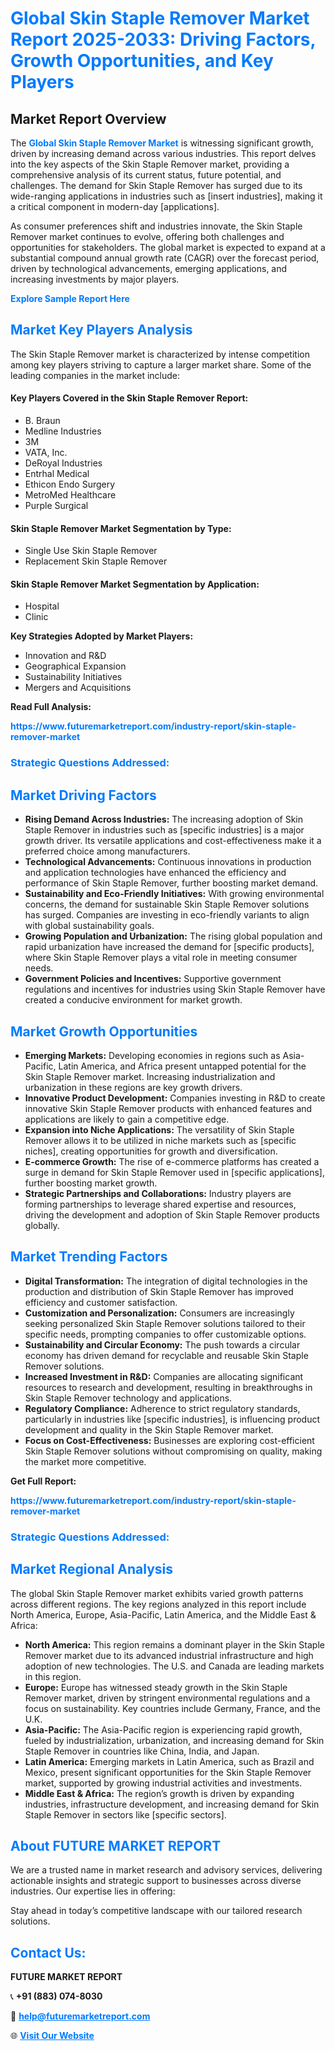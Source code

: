 <h1 style="color: #007BFF;">Global Skin Staple Remover Market Report 2025-2033: Driving Factors, Growth Opportunities, and Key Players</h1>

<section id="overview">
<h2>Market Report Overview</h2>
<p>The <a href="https://www.futuremarketreport.com/industry-report/skin-staple-remover-market" style="color: #007BFF; text-decoration: none;"><strong>Global Skin Staple Remover Market</strong></a> is witnessing significant growth, driven by increasing demand across various industries. This report delves into the key aspects of the Skin Staple Remover market, providing a comprehensive analysis of its current status, future potential, and challenges. The demand for Skin Staple Remover has surged due to its wide-ranging applications in industries such as [insert industries], making it a critical component in modern-day [applications].</p>
<p>As consumer preferences shift and industries innovate, the Skin Staple Remover market continues to evolve, offering both challenges and opportunities for stakeholders. The global market is expected to expand at a substantial compound annual growth rate (CAGR) over the forecast period, driven by technological advancements, emerging applications, and increasing investments by major players.</p>
</section>

<section id="overview">
<p><a href="https://www.futuremarketreport.com/request-sample/reportId=59639" style="color: #007BFF; text-decoration: none;"><strong>Explore Sample Report Here</strong></a></p>
</section>

<section id="key-players">
<h2 style="color: #007BFF;">Market Key Players Analysis</h2>
<p>The Skin Staple Remover market is characterized by intense competition among key players striving to capture a larger market share. Some of the leading companies in the market include:</p>
<h4>Key Players Covered in the Skin Staple Remover Report:</h4>
<ul><li>B. Braun</li><li>Medline Industries</li><li>3M</li><li>VATA, Inc.</li><li>DeRoyal Industries</li><li>Entrhal Medical</li><li>Ethicon Endo Surgery</li><li>MetroMed Healthcare</li><li>Purple Surgical</li></ul>
<h4>Skin Staple Remover Market Segmentation by Type:</h4>
<ul><li>Single Use Skin Staple Remover</li><li>Replacement Skin Staple Remover</li></ul>

<h4>Skin Staple Remover Market Segmentation by Application:</h4>
<ul><li>Hospital</li><li>Clinic</li></ul>
<p><strong>Key Strategies Adopted by Market Players:</strong></p>
<ul>
<li>Innovation and R&D</li>
<li>Geographical Expansion</li>
<li>Sustainability Initiatives</li>
<li>Mergers and Acquisitions</li>
</ul>
</section>

<section>
<p><strong>Read Full Analysis: </strong></p><a href="https://www.futuremarketreport.com/industry-report/skin-staple-remover-market" style="color: #007BFF; text-decoration: none;"><strong>https://www.futuremarketreport.com/industry-report/skin-staple-remover-market</strong></a>
<h3 style="color: #007BFF;">Strategic Questions Addressed:</h3>
</section>

<section id="driving-factors">
<h2 style="color: #007BFF;">Market Driving Factors</h2>
<ul>
<li><strong>Rising Demand Across Industries:</strong> The increasing adoption of Skin Staple Remover in industries such as [specific industries] is a major growth driver. Its versatile applications and cost-effectiveness make it a preferred choice among manufacturers.</li>
<li><strong>Technological Advancements:</strong> Continuous innovations in production and application technologies have enhanced the efficiency and performance of Skin Staple Remover, further boosting market demand.</li>
<li><strong>Sustainability and Eco-Friendly Initiatives:</strong> With growing environmental concerns, the demand for sustainable Skin Staple Remover solutions has surged. Companies are investing in eco-friendly variants to align with global sustainability goals.</li>
<li><strong>Growing Population and Urbanization:</strong> The rising global population and rapid urbanization have increased the demand for [specific products], where Skin Staple Remover plays a vital role in meeting consumer needs.</li>
<li><strong>Government Policies and Incentives:</strong> Supportive government regulations and incentives for industries using Skin Staple Remover have created a conducive environment for market growth.</li>
</ul>
</section>

<section id="growth-opportunities">
<h2 style="color: #007BFF;">Market Growth Opportunities</h2>
<ul>
<li><strong>Emerging Markets:</strong> Developing economies in regions such as Asia-Pacific, Latin America, and Africa present untapped potential for the Skin Staple Remover market. Increasing industrialization and urbanization in these regions are key growth drivers.</li>
<li><strong>Innovative Product Development:</strong> Companies investing in R&D to create innovative Skin Staple Remover products with enhanced features and applications are likely to gain a competitive edge.</li>
<li><strong>Expansion into Niche Applications:</strong> The versatility of Skin Staple Remover allows it to be utilized in niche markets such as [specific niches], creating opportunities for growth and diversification.</li>
<li><strong>E-commerce Growth:</strong> The rise of e-commerce platforms has created a surge in demand for Skin Staple Remover used in [specific applications], further boosting market growth.</li>
<li><strong>Strategic Partnerships and Collaborations:</strong> Industry players are forming partnerships to leverage shared expertise and resources, driving the development and adoption of Skin Staple Remover products globally.</li>
</ul>
</section>

<section id="trending-factors">
<h2 style="color: #007BFF;">Market Trending Factors</h2>
<ul>
<li><strong>Digital Transformation:</strong> The integration of digital technologies in the production and distribution of Skin Staple Remover has improved efficiency and customer satisfaction.</li>
<li><strong>Customization and Personalization:</strong> Consumers are increasingly seeking personalized Skin Staple Remover solutions tailored to their specific needs, prompting companies to offer customizable options.</li>
<li><strong>Sustainability and Circular Economy:</strong> The push towards a circular economy has driven demand for recyclable and reusable Skin Staple Remover solutions.</li>
<li><strong>Increased Investment in R&D:</strong> Companies are allocating significant resources to research and development, resulting in breakthroughs in Skin Staple Remover technology and applications.</li>
<li><strong>Regulatory Compliance:</strong> Adherence to strict regulatory standards, particularly in industries like [specific industries], is influencing product development and quality in the Skin Staple Remover market.</li>
<li><strong>Focus on Cost-Effectiveness:</strong> Businesses are exploring cost-efficient Skin Staple Remover solutions without compromising on quality, making the market more competitive.</li>
</ul>
</section>

<section>
<p><strong>Get Full Report: </strong></p><a href="https://www.futuremarketreport.com/industry-report/skin-staple-remover-market" style="color: #007BFF; text-decoration: none;"><strong>https://www.futuremarketreport.com/industry-report/skin-staple-remover-market</strong></a>
<h3 style="color: #007BFF;">Strategic Questions Addressed:</h3>
</section>


<section id="regional-analysis">
<h2 style="color: #007BFF;">Market Regional Analysis</h2>
<p>The global Skin Staple Remover market exhibits varied growth patterns across different regions. The key regions analyzed in this report include North America, Europe, Asia-Pacific, Latin America, and the Middle East & Africa:</p>
<ul>
<li><strong>North America:</strong> This region remains a dominant player in the Skin Staple Remover market due to its advanced industrial infrastructure and high adoption of new technologies. The U.S. and Canada are leading markets in this region.</li>
<li><strong>Europe:</strong> Europe has witnessed steady growth in the Skin Staple Remover market, driven by stringent environmental regulations and a focus on sustainability. Key countries include Germany, France, and the U.K.</li>
<li><strong>Asia-Pacific:</strong> The Asia-Pacific region is experiencing rapid growth, fueled by industrialization, urbanization, and increasing demand for Skin Staple Remover in countries like China, India, and Japan.</li>
<li><strong>Latin America:</strong> Emerging markets in Latin America, such as Brazil and Mexico, present significant opportunities for the Skin Staple Remover market, supported by growing industrial activities and investments.</li>
<li><strong>Middle East & Africa:</strong> The region’s growth is driven by expanding industries, infrastructure development, and increasing demand for Skin Staple Remover in sectors like [specific sectors].</li>
</ul>
</section>

<footer>
<h2 style="color: #007BFF;">About FUTURE MARKET REPORT</h2>
<p>We are a trusted name in market research and advisory services, delivering actionable insights and strategic support to businesses across diverse industries. Our expertise lies in offering:</p>

<p>Stay ahead in today’s competitive landscape with our tailored research solutions.</p>

<h2 style="color: #007BFF;">Contact Us:</h2>
<p><strong>FUTURE MARKET REPORT</strong></p>
<p>📞 <strong>+91 (883) 074-8030</strong></p>
<p>📧 <strong><a href="mailto:help@futuremarketreport.com" style="color: #007BFF;">help@futuremarketreport.com</a></strong></p>
<p>🌐 <strong><a href="https://www.futuremarketreport.com/" style="color: #007BFF;">Visit Our Website</a></strong></p>
</footer>